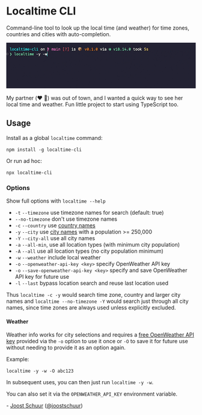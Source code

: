 # Localtime CLI

Command-line tool to look up the local time (and weather) for time zones, countries and cities with auto-completion.

<p align="center">
  <img src="https://github.com/jschuur/localtime-cli/blob/main/localtime.gif?raw=true" alt="Animated GIF of localtime shell CLI, showing the city of London being typed in and picked from a list, then local time and weather results appear.">
</p>

My partner (:heart: :frog:) was out of town, and I wanted a quick way to see her local time and weather. Fun little project to start using TypeScript too.

## Usage

Install as a global `localtime` command:

```
npm install -g localtime-cli
```

Or run ad hoc:

```
npx localtime-cli
```

### Options

Show full options with `localtime --help`

- `-t` `--timezone` use timezone names for search (default: true)
- `--no-timezone` don't use timezone names
- `-c` `--country` use [country names](https://github.com/manuelmhtr/countries-and-timezones)
- `-y` `--city` use [city names](https://github.com/kevinroberts/city-timezones) with a population >= 250,000
- `-Y` `--city-all` use all city names
- `-a` `--all-min`, use all location types (with minimum city population)
- `-A` `--all` use all location types (no city population minimum)
- `-w` `--weather` include local weather
- `-o` `--openweather-api-key <key>` specify OpenWeather API key
- `-o` `--save-openweather-api-key <key>` specify and save OpenWeather API key for future use
- `-l` `--last` bypass location search and reuse last location used

Thus `localtime -c -y` would search time zone, country and larger city names and `localtime --no-timezone -Y` would search just through all city names, since time zones are always used unless explicitly excluded.

#### Weather

Weather info works for city selections and requires a [free OpenWeather API key](https://openweathermap.org/api) provided via the `-o` option to use it once or `-O` to save it for future use without needing to provide it as an option again.

Example:

```
localtime -y -w -O abc123
```

In subsequent uses, you can then just run `localtime -y -w`.

You can also set it via the `OPENWEATHER_API_KEY` environment variable.

\- [Joost Schuur](https://joostschuur.com) ([@joostschuur](https://twitter.com/joostschuur))
